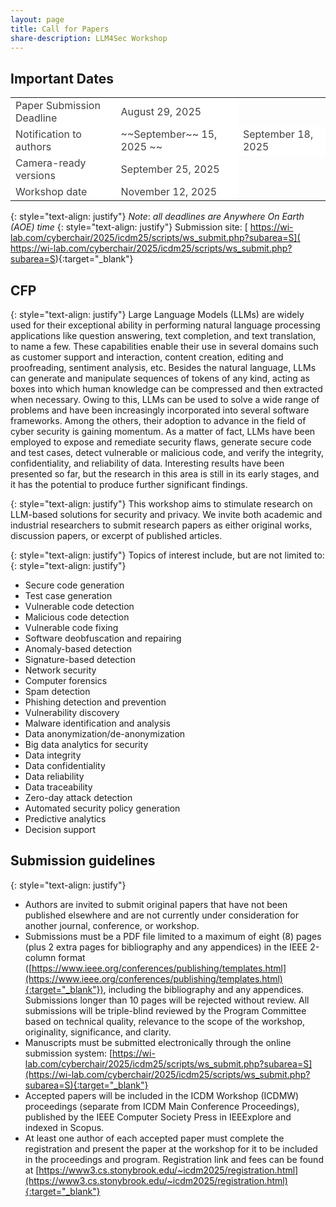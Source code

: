 ```yaml
---
layout: page
title: Call for Papers
share-description: LLM4Sec Workshop
---
```


## Important Dates

<table>
  <tbody>
    <tr style="background-color:#FFFFFF; color:#404040">
      <td>Paper Submission Deadline</td>
      <td>August 29, 2025</td>
    </tr>
    <tr style="background-color:#FFFFFF; color:#404040">
      <td>Notification to authors</td>
      <td>~~September~~ 15, 2025 ~~</td>
      <td>September 18, 2025</td>
    </tr>
    <tr style="background-color:#FFFFFF; color:#404040">
      <td>Camera-ready versions</td>
      <td>September 25, 2025</td>
    </tr>
    <tr style="background-color:#FFFFFF; color:#404040">
      <td>Workshop date</td>
      <td>November 12, 2025</td>
    </tr>
  </tbody>
</table>

{: style="text-align: justify"}
*Note*: _all deadlines are Anywhere On Earth (AOE) time_
{: style="text-align: justify"}
Submission site: [ https://wi-lab.com/cyberchair/2025/icdm25/scripts/ws_submit.php?subarea=S]( https://wi-lab.com/cyberchair/2025/icdm25/scripts/ws_submit.php?subarea=S){:target="_blank"}


## CFP
{: style="text-align: justify"}
Large Language Models (LLMs) are widely used for their exceptional ability in performing natural language processing applications like question answering, text completion, and text translation, to name a few. These capabilities enable their use in several domains such as customer support and interaction, content creation, editing and proofreading, sentiment analysis, etc. Besides the natural language, LLMs can generate and manipulate sequences of tokens of any kind, acting as boxes into which human knowledge can be compressed and then extracted when necessary. Owing to this, LLMs can be used to solve a wide range of problems and have been increasingly incorporated into several software frameworks. Among the others, their adoption to advance in the field of cyber security is gaining momentum. As a matter of fact, LLMs have been employed to expose and remediate security flaws, generate secure code and test cases, detect vulnerable or malicious code, and verify the integrity, confidentiality, and reliability of data. Interesting results have been presented so far, but the research in this area is still in its early stages, and it has the potential to produce further significant findings.

{: style="text-align: justify"}
This workshop aims to stimulate research on LLM-based solutions for security and privacy. We invite both academic and industrial researchers to submit research papers as either original works, discussion papers, or excerpt of published articles.

{: style="text-align: justify"}
Topics of interest include, but are not limited to:
{: style="text-align: justify"}
- Secure code generation
- Test case generation
- Vulnerable code detection
- Malicious code detection
- Vulnerable code fixing
- Software deobfuscation and repairing
- Anomaly-based detection
- Signature-based detection
- Network security
- Computer forensics
- Spam detection
- Phishing detection and prevention
- Vulnerability discovery
- Malware identification and analysis
- Data anonymization/de-anonymization
- Big data analytics for security
- Data integrity
- Data confidentiality
- Data reliability
- Data traceability
- Zero-day attack detection
- Automated security policy generation
- Predictive analytics
- Decision support


## Submission guidelines
{: style="text-align: justify"}
- Authors are invited to submit original papers that have not been published elsewhere and are not currently under consideration for another journal, conference, or workshop.
- Submissions must be a PDF file limited to a maximum of eight (8) pages (plus 2 extra pages for bibliography and any appendices) in the IEEE 2-column format ([https://www.ieee.org/conferences/publishing/templates.html](https://www.ieee.org/conferences/publishing/templates.html){:target="_blank"}), including the bibliography and any appendices. Submissions longer than 10 pages will be rejected without review. All submissions will be triple-blind reviewed by the Program Committee based on technical quality, relevance to the scope of the workshop, originality, significance, and clarity.
- Manuscripts must be submitted electronically through the online submission system: [https://wi-lab.com/cyberchair/2025/icdm25/scripts/ws_submit.php?subarea=S](https://wi-lab.com/cyberchair/2025/icdm25/scripts/ws_submit.php?subarea=S){:target="_blank"}
- Accepted papers will be included in the ICDM Workshop (ICDMW) proceedings (separate from ICDM Main Conference Proceedings), published by the IEEE Computer Society Press in IEEExplore and indexed in Scopus.
- At least one author of each accepted paper must complete the registration and present the paper at the workshop for it to be included in the proceedings and program. Registration link and fees can be found at [https://www3.cs.stonybrook.edu/~icdm2025/registration.html](https://www3.cs.stonybrook.edu/~icdm2025/registration.html){:target="_blank"}
